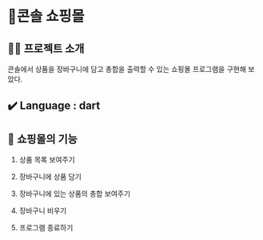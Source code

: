 # 🛒콘솔 쇼핑몰


## 👨‍🏫 프로젝트 소개
콘솔에서 상품을 장바구니에 담고 총합을 출력할 수 있는 쇼핑몰 프로그램을 구현해 보았다.


## ✔️ Language : dart


## 🌟 쇼핑몰의 기능

1. 상품 목록 보여주기

2. 장바구니에 상품 담기

3. 장바구니에 있는 상품의 총합 보여주기

4. 장바구니 비우기

5. 프로그램 종료하기

